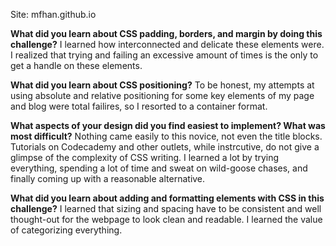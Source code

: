 
Site:
mfhan.github.io

**What did you learn about CSS padding, borders, and margin by doing this challenge?**
I learned how interconnected and delicate these elements were. I realized that trying and failing an excessive amount of times is the only to get a handle on these elements.


**What did you learn about CSS positioning?**
To be honest, my attempts at using absolute and relative positioning for some key elements of my page and blog were total failires, so I resorted to a container format.


**What aspects of your design did you find easiest to implement? What was most difficult?**
Nothing came easily to this novice, not even the title blocks. Tutorials on Codecademy and other outlets, while instrcutive, do not give a glimpse of the complexity of CSS writing. I learned a lot by trying everything, spending a lot of time and sweat on wild-goose chases, and finally coming up with a reasonable alternative.


**What did you learn about adding and formatting elements with CSS in this challenge?**
I learned that sizing and spacing have to be consistent and well thought-out for the webpage to look clean and readable. I learned the value of categorizing everything.